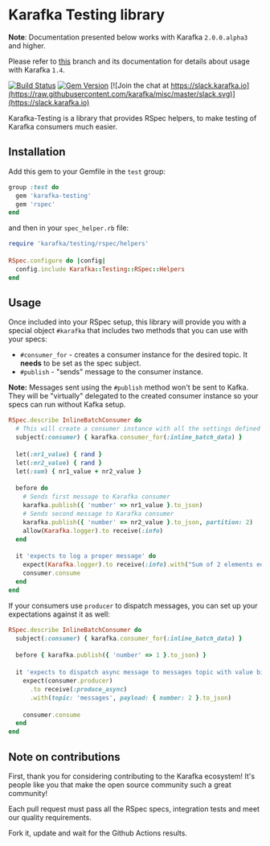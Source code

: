 # Karafka Testing library

**Note**: Documentation presented below works with Karafka `2.0.0.alpha3` and higher.

Please refer to [this](https://github.com/karafka/testing/tree/1.4) branch and its documentation for details about usage with Karafka `1.4`.

[![Build Status](https://github.com/karafka/karafka-testing/workflows/ci/badge.svg)](https://github.com/karafka/karafka-testing/actions?query=workflow%3Aci)
[![Gem Version](https://badge.fury.io/rb/karafka-testing.svg)](http://badge.fury.io/rb/karafka-testing)
[![Join the chat at https://slack.karafka.io](https://raw.githubusercontent.com/karafka/misc/master/slack.svg)](https://slack.karafka.io)

Karafka-Testing is a library that provides RSpec helpers, to make testing of Karafka consumers much easier.

## Installation

Add this gem to your Gemfile in the `test` group:
```ruby
group :test do
  gem 'karafka-testing'
  gem 'rspec'
end
```

and then in your `spec_helper.rb` file:

```ruby
require 'karafka/testing/rspec/helpers'

RSpec.configure do |config|
  config.include Karafka::Testing::RSpec::Helpers
end
```

## Usage

Once included into your RSpec setup, this library will provide you with a special object `#karafka` that includes two methods that you can use with your specs:

- `#consumer_for` - creates a consumer instance for the desired topic. It **needs** to be set as the spec subject.
- `#publish` - "sends" message to the consumer instance.

**Note:** Messages sent using the `#publish` method won't be sent to Kafka. They will be "virtually" delegated to the created consumer instance so your specs can run without Kafka setup.

```ruby
RSpec.describe InlineBatchConsumer do
  # This will create a consumer instance with all the settings defined for the given topic
  subject(:consumer) { karafka.consumer_for(:inline_batch_data) }

  let(:nr1_value) { rand }
  let(:nr2_value) { rand }
  let(:sum) { nr1_value + nr2_value }

  before do
    # Sends first message to Karafka consumer
    karafka.publish({ 'number' => nr1_value }.to_json)
    # Sends second message to Karafka consumer
    karafka.publish({ 'number' => nr2_value }.to_json, partition: 2)
    allow(Karafka.logger).to receive(:info)
  end

  it 'expects to log a proper message' do
    expect(Karafka.logger).to receive(:info).with("Sum of 2 elements equals to: #{sum}")
    consumer.consume
  end
end
```

If your consumers use `producer` to dispatch messages, you can set up your expectations against it as well:

```ruby
RSpec.describe InlineBatchConsumer do
  subject(:consumer) { karafka.consumer_for(:inline_batch_data) }

  before { karafka.publish({ 'number' => 1 }.to_json) }

  it 'expects to dispatch async message to messages topic with value bigger by 1' do
    expect(consumer.producer)
      .to receive(:produce_async)
      .with(topic: 'messages', payload: { number: 2 }.to_json)

    consumer.consume
  end
end
```

## Note on contributions

First, thank you for considering contributing to the Karafka ecosystem! It's people like you that make the open source community such a great community!

Each pull request must pass all the RSpec specs, integration tests and meet our quality requirements.

Fork it, update and wait for the Github Actions results.
